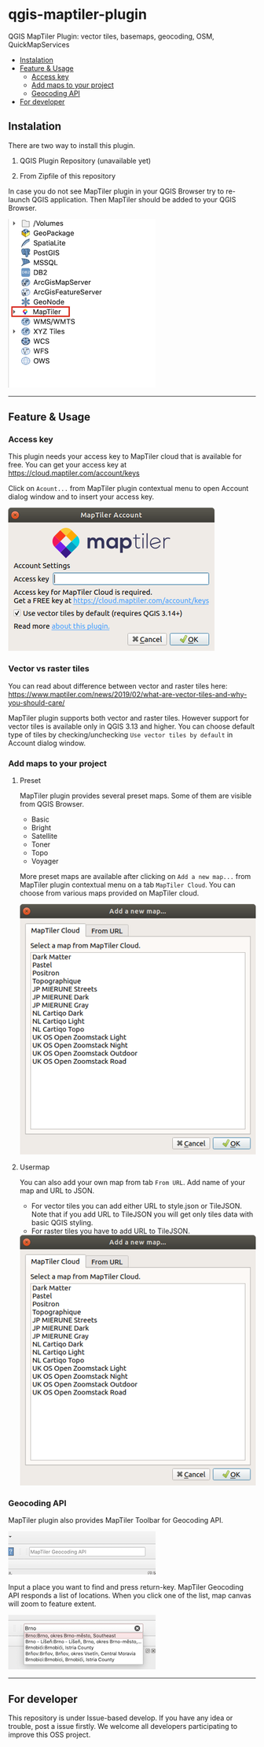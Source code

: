 # qgis-maptiler-plugin
QGIS MapTiler Plugin: vector tiles, basemaps, geocoding, OSM, QuickMapServices

<!-- TOC -->

- [Instalation](#instalation)
- [Feature & Usage](#feature--usage)
    - [Access key](#access-key)
    - [Add maps to your project](#add-maps-to-your-project)
    - [Geocoding API](#geocoding-api)
- [For developer](#for-developer)

<!-- /TOC -->

## Instalation

There are two way to install this plugin.

1. QGIS Plugin Repository (unavailable yet)

2. From Zipfile of this repository

In case you do not see MapTiler plugin in your QGIS Browser try to re-launch QGIS application.
Then MapTiler should be added to your QGIS Browser.

<img src='imgs/readme_01.png'>

---

## Feature & Usage

### Access key

This plugin needs your access key to MapTiler cloud that is available for free.
You can get your access key at https://cloud.maptiler.com/account/keys

Click on `Acount...` from MapTiler plugin contextual menu to open Account dialog window and to insert your access key.

<img src='imgs/readme_02.png'>

### Vector vs raster tiles
You can read about difference between vector and raster tiles here: 
https://www.maptiler.com/news/2019/02/what-are-vector-tiles-and-why-you-should-care/

MapTiler plugin supports both vector and raster tiles. However support for vector tiles is available
only in QGIS 3.13 and higher. You can choose default type of tiles by checking/unchecking
`Use vector tiles by default` in Account dialog window.

### Add maps to your project

1. Preset

    MapTiler plugin provides several preset maps. Some of them are visible from QGIS Browser.
    - Basic
    - Bright
    - Satellite
    - Toner
    - Topo
    - Voyager
    
   More preset maps are available after clicking on `Add a new map...` from MapTiler plugin contextual menu
   on a tab `MapTiler Cloud`. You can choose from various maps provided on MapTiler cloud.
   
   <img src='imgs/readme_06.png'>

2. Usermap

    You can also add your own map from tab `From URL`. Add name of your map and URL to JSON.
    - For vector tiles you can add either URL to style.json or TileJSON. Note that if you add
    URL to TileJSON you will get only tiles data with basic QGIS styling.
    - For raster tiles you have to add URL to TileJSON.

    <img src='imgs/readme_06.png'>

### Geocoding API

MapTiler plugin also provides MapTiler Toolbar for Geocoding API.

<img src='imgs/readme_03.png'>

Input a place you want to find and press return-key. MapTiler Geocoding API responds a list of locations.
When you click one of the list, map canvas will zoom to feature extent.

<img src='imgs/readme_04.png'>  

---

## For developer

This repository is under Issue-based develop. If you have any idea or trouble, post a issue firstly.
We welcome all developers participating to improve this OSS project.
